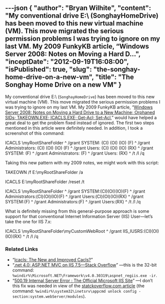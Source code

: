 ---json
{
  "author": "Bryan Wilhite",
  "content": "My conventional drive E:\\ (SonghayHomeDrive) has been moved to this new virtual machine (VM). This move migrated the serious permission problems I was trying to ignore on my last VM. My 2009 FunkyKB article, “Windows Server 2008: Notes on Moving a Hard D...",
  "inceptDate": "2012-09-19T16:08:00",
  "isPublished": true,
  "slug": "the-songhay-home-drive-on-a-new-vm",
  "title": "The Songhay Home Drive on a new VM"
}
---

My conventional drive E:\ (`SonghayHomeDrive`) has been moved to this new virtual machine (VM). This move migrated the serious permission problems I was trying to ignore on my last VM. My 2009 FunkyKB article, “[Windows Server 2008: Notes on Moving a Hard Drive to a New Machine; Orphaned SIDs; TAKEOWN.EXE; ICACLS.EXE; Get-Acl; Set-Acl](http://songhaysystem.com/kb/number/2076072285/subject/winos),” would have helped a great deal to get the problem fixed instead of ignored. The first two steps mentioned in this article were definitely needed. In addition, I took a screenshot of this command:


ICACLS \myRootShareFolder ^
    /grant SYSTEM: (CI) (OI) (IO) (F) ^
    /grant Administrators: (CI) (OI) (IO) (F) ^
    /grant Users: (CI) (OI) (IO) (RX) ^
    /grant SYSTEM: (F) ^
    /grant Administrators: (F) ^
    /grant Users: (RX) ^
    /t /l /q


Taking this new pattern with my 2009 notes, we might work with this script:


TAKEOWN /f E:\myRootShareFolder /a



ICACLS E:\myRootShareFolder /reset /t



ICACLS \myRootShareFolder ^
    /grant SYSTEM:(CI)(OI)(IO)(F) ^
    /grant Administrators:(CI)(OI)(IO)(F) ^
    /grant Users:(CI)(OI)(IO)(RX) ^
    /grant SYSTEM:(F) ^
    /grant Administrators:(F) ^
    /grant Users:(RX) ^
    /t /l /q


What is definitely missing from this general-purpose approach is some support for that conventional Internet Information Server (IIS) User—let’s take the one for IIS 7.x:


ICACLS \myRootShareFolder\myCustomWebRoot ^
    /grant IIS_IUSRS:(CI)(OI)(IO)(RX) ^
    /t /l /q


### Related Links

*   “[Icacls: The New and Improved Cacls?](http://www.windowsitpro.com/article/permissions/icacls-the-new-and-improved-cacls-)”
*   “[.net 4.0: ASP.NET MVC on IIS 7.5—Stack Overflow](http://stackoverflow.com/questions/2374957/asp-net-mvc-on-iis-7-5)” —this is the 32-bit command: `%windir%\Microsoft.NET\Framework\v4.0.30319\aspnet_regiis.exe -ir`.
*   “[500.19 Internal Server Error : The Official Microsoft IIS Site](http://forums.iis.net/t/1179352.aspx)” —I don’t this fix was needed in view of the [statckoverflow.com article](http://stackoverflow.com/questions/2374957/asp-net-mvc-on-iis-7-5) (the command: `%windir%\system32\inetsrv\appcmd unlock config -section:system.webServer/modules`).
